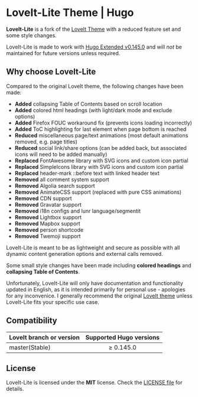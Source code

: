 # LoveIt-Lite Theme | Hugo

**LoveIt-Lite** is a fork of the [LoveIt Theme](https://github.com/dillonzq/LoveIt) with a reduced feature set and some style changes.

LoveIt-Lite is made to work with [Hugo Extended v0.145.0](https://github.com/gohugoio/hugo/releases/tag/v0.145.0) and will *not* be maintained for future versions unless required.

## Why choose LoveIt-Lite

Compared to the original LoveIt theme, the following changes have been made:

* **Added** collapsing Table of Contents based on scroll location
* **Added** colored html headings (with light/dark mode and exclude options)
* **Added** Firefox FOUC workaround fix (prevents icons loading incorrectly)
* **Added** ToC highlighting for last element when page bottom is reached
* **Reduced** miscellaneous page/text animations (most default animations removed, e.g. page titles)
* **Reduced** social link/share options (can be added back, but associated icons will need to be added manually)
* **Replaced** FontAwesome library with SVG icons and custom icon partial
* **Replaced** SimpleIcons library with SVG icons and custom icon partial
* **Replaced** header-mark ::before text with linked header text
* **Removed** all comment system support
* **Removed** Algolia search support
* **Removed** AnimateCSS support (replaced with pure CSS animations)
* **Removed** CDN support
* **Removed** Gravatar support
* **Removed** i18n configs and lunr language/segmentit
* **Removed** Lightbox support
* **Removed** Mapbox support
* **Removed** person shortcode
* **Removed** Twemoji support

LoveIt-Lite is meant to be as lightweight and secure as possible with all dynamic content generation options and external calls removed.

Some small style changes have been made including **colored headings** and **collapsing Table of Contents**.

Unfortunately, LoveIt-Lite will only have documentation and functionality updated in English, as it is intended primarily for personal use - apologies for any inconvenice. I generally recommend the original [LoveIt theme](https://github.com/dillonzq/LoveIt) unless LoveIt-Lite fits your specific use case.

## Compatibility

| LoveIt branch or version | Supported Hugo versions |
|:-------------------------|:-----------------------:|
| master(Stable)           |        ≥ 0.145.0        |

## License

LoveIt-Lite is licensed under the **MIT** license. Check the [LICENSE file](https://github.com/ic3sec/LoveIt-Lite/blob/master/LICENSE) for details.